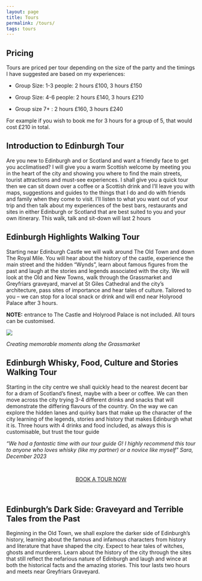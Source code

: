 ```yaml
---
layout: page
title: Tours
permalink: /tours/
tags: tours
---
```



## Pricing

Tours are priced per tour depending on the size of the party and the timings I have suggested are based on my experiences:

- Group Size: 1-3 people: 2 hours £100, 3 hours £150

- Group Size: 4-6 people: 2 hours £140, 3 hours £210

- Group size 7+ : 2 hours £160, 3 hours £240

For example if you wish to book me for 3 hours for a group of 5, that would cost £210 in total.



## Introduction to Edinburgh Tour
Are you new to Edinburgh and or Scotland and want a friendly face to get you acclimatised? I will give you a warm Scottish welcome by meeting you in the heart of the city and showing you where to find the main streets, tourist attractions and must-see experiences. I shall give you a quick tour then we can sit down over a coffee or a Scottish drink and I’ll leave you with maps, suggestions and guides to the things that I do and do with friends and family when they come to visit. I’ll listen to what you want out of your trip and then talk about my experiences of the best bars, restaurants and sites in either Edinburgh or Scotland that are best suited to you and your own itinerary. This walk, talk and sit-down will last 2 hours


## Edinburgh Highlights Walking Tour
Starting near Edinburgh Castle we will walk around The Old Town and down The Royal Mile. You will hear about the history of the castle, experience the main street and the hidden “Wynds”, learn about famous figures from the past and laugh at the stories and legends associated with the city. We will look at the Old and New Towns, walk through the Grassmarket and Greyfriars graveyard, marvel at St Giles Cathedral and the city’s architecture, pass sites of importance and hear tales of culture. Tailored to you – we can stop for a local snack or drink and will end near Holyrood Palace after 3 hours.

<b>NOTE:</b> entrance to The Castle and Holyrood Palace is not included. All tours can be customised. 


<img class="img-center" style="max-width: 350px;" src="images/gtour1.jpeg">
<p class="quote"> <i>Creating memorable moments along the Grassmarket</i></p>


## Edinburgh Whisky, Food, Culture and Stories Walking Tour
Starting in the city centre we shall quickly head to the nearest decent bar for a dram of Scotland’s finest, maybe with a beer or coffee. We can then move across the city trying 3-4 different drinks and snacks that will demonstrate the differing flavours of the country. On the way we can explore the hidden lanes and quirky bars that make up the character of the city learning of the legends, stories and history that makes Edinburgh what it is. Three hours with 4 drinks and food included, as always this is customisable, but trust the tour guide

*“We had a fantastic time with our tour guide G! I highly recommend this tour to anyone who loves whisky (like my partner) or a novice like myself” Sara, December 2023*

<div style="text-align: center; padding-top: 30px; padding-bottom: 30px;">
  <a href="/contact/" class="link-btn"> BOOK A TOUR NOW</a>
</div>


## Edinburgh’s Dark Side: Graveyard and Terrible Tales from the Past
Beginning in the Old Town, we shall explore the darker side of Edinburgh’s history, learning about the famous and infamous characters from history and literature that have shaped the city. Expect to hear tales of witches, ghosts and murderers. Learn about the history of the city through the sites that still reflect the nefarious nature of Edinburgh and laugh and wince at both the historical facts and the amazing stories. This tour lasts two hours and meets near Greyfriars Graveyard. 





